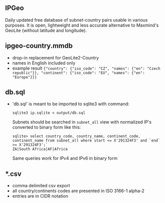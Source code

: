 IPGeo
-----

Daily updated free database of subnet-country pairs usable in various purposes. It is open, lightweight and less accurate alternative to Maxmind's GeoLite (without latitude and longitude).

## ipgeo-country.mmdb
- drop-in replacement for GeoLite2-Country
- names in English included only
- example result `{"country": {"iso_code": "CZ", "names": {"en": "Czech republic"}}, "continent": {"iso_code": "EU", "names": {"en": "Europe"}}}`

## db.sql
- 'db.sql' is meant to be imported to sqlite3 with command:
   
   `sqlite3 ip.sqlite < output/db.sql`

   Subnets should be searched in `subnet_all` view with normalized IP's converted to binary form like this:
   
  ```
  sqlite> select country_code, country_name, continent_code, continent_name from subnet_all where start <= X'291324F3' and `end` >= X'291324F3';`
  ZA|South Africa|AF|Africa
  ```

  Same queries work for IPv4 and IPv6 in binary form


## *.csv
- comma delimited csv export
- all country/continents codes are presented in ISO 3166-1 alpha-2
- entries are in CIDR notation